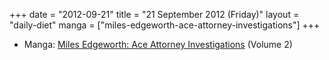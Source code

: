 +++
date = "2012-09-21"
title = "21 September 2012 (Friday)"
layout = "daily-diet"
manga = ["miles-edgeworth-ace-attorney-investigations"]
+++

<ul>
<li class="entry manga">Manga: <a href="/manga/miles-edgeworth-ace-attorney-investigations">Miles Edgeworth: Ace Attorney Investigations</a> (Volume 2)</li>
</ul>